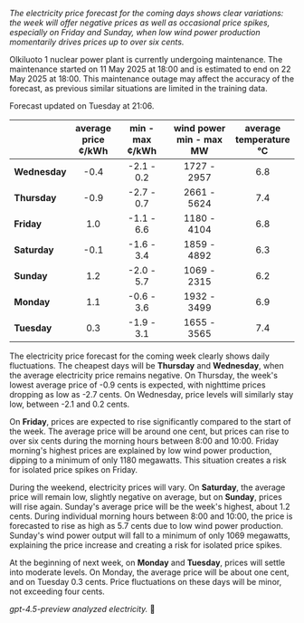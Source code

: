 *The electricity price forecast for the coming days shows clear variations: the week will offer negative prices as well as occasional price spikes, especially on Friday and Sunday, when low wind power production momentarily drives prices up to over six cents.*

Olkiluoto 1 nuclear power plant is currently undergoing maintenance. The maintenance started on 11 May 2025 at 18:00 and is estimated to end on 22 May 2025 at 18:00. This maintenance outage may affect the accuracy of the forecast, as previous similar situations are limited in the training data.

Forecast updated on Tuesday at 21:06.

|           | average<br>price<br>¢/kWh | min - max<br>¢/kWh | wind power<br>min - max<br>MW | average<br>temperature<br>°C |
|:-------------|:----------------:|:----------------:|:-------------:|:-------------:|
| **Wednesday** | -0.4 | -2.1 - 0.2 | 1727 - 2957 | 6.8 |
| **Thursday**     | -0.9 | -2.7 - 0.7 | 2661 - 5624 | 7.4 |
| **Friday**   | 1.0  | -1.1 - 6.6 | 1180 - 4104 | 6.8 |
| **Saturday**    | -0.1 | -1.6 - 3.4 | 1859 - 4892 | 6.3 |
| **Sunday**   | 1.2  | -2.0 - 5.7 | 1069 - 2315 | 6.2 |
| **Monday**   | 1.1  | -0.6 - 3.6 | 1932 - 3499 | 6.9 |
| **Tuesday**     | 0.3  | -1.9 - 3.1 | 1655 - 3565 | 7.4 |

The electricity price forecast for the coming week clearly shows daily fluctuations. The cheapest days will be **Thursday** and **Wednesday**, when the average electricity price remains negative. On Thursday, the week's lowest average price of -0.9 cents is expected, with nighttime prices dropping as low as -2.7 cents. On Wednesday, price levels will similarly stay low, between -2.1 and 0.2 cents.

On **Friday**, prices are expected to rise significantly compared to the start of the week. The average price will be around one cent, but prices can rise to over six cents during the morning hours between 8:00 and 10:00. Friday morning's highest prices are explained by low wind power production, dipping to a minimum of only 1180 megawatts. This situation creates a risk for isolated price spikes on Friday.

During the weekend, electricity prices will vary. On **Saturday**, the average price will remain low, slightly negative on average, but on **Sunday**, prices will rise again. Sunday's average price will be the week's highest, about 1.2 cents. During individual morning hours between 8:00 and 10:00, the price is forecasted to rise as high as 5.7 cents due to low wind power production. Sunday's wind power output will fall to a minimum of only 1069 megawatts, explaining the price increase and creating a risk for isolated price spikes.

At the beginning of next week, on **Monday** and **Tuesday**, prices will settle into moderate levels. On Monday, the average price will be about one cent, and on Tuesday 0.3 cents. Price fluctuations on these days will be minor, not exceeding four cents.

*gpt-4.5-preview analyzed electricity.* 🔌
